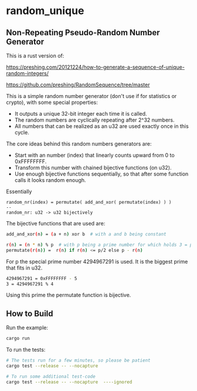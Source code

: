 # random_unique

## Non-Repeating Pseudo-Random Number Generator

This is a rust version of:

https://preshing.com/20121224/how-to-generate-a-sequence-of-unique-random-integers/

https://github.com/preshing/RandomSequence/tree/master

This is a simple random number generator (don't use if for statistics or crypto), with some special properties:
* It outputs a unique 32-bit integer each time it is called.  
* The random numbers are cyclically repeating after 2^32 numbers.
* All numbers that can be realized as an u32 are used exactly once in this cycle.


The core ideas behind this random numbers generators are:

* Start with an number (index) that linearly counts upward from 0 to 0xFFFFFFFF.
* Transform this number with chained bijective functions (on u32).
* Use enough bijective functions sequentially, so that after some function calls it looks random enough.

Essentially 
```
random_nr(index) = permutate( add_and_xor( permutate(index) ) )
--
random_nr: u32 -> u32 bijectively
```

The bijective functions that are used are:

```bash
add_and_xor(n) = (a + n) xor b  # with a and b being constant
```

```bash
r(n) = (n * n) % p  # with p being a prime number for which holds 3 = p % 4
permutate(r(n)) =  r(n) if r(n) <= p/2 else p - r(n)
```

For p the special prime number 4294967291 is used. It is the biggest prime that fits in u32.
```bash
4294967291 = 0xFFFFFFFF - 5
3 = 4294967291 % 4
```
Using this prime the permutate function is bijective.


## How to Build

Run the example:

```bash
cargo run
```

To run the tests:
```bash
# The tests run for a few minutes, so please be patient
cargo test --release -- --nocapture 

# To run some additional test-code
cargo test --release -- --nocapture  ----ignored
```